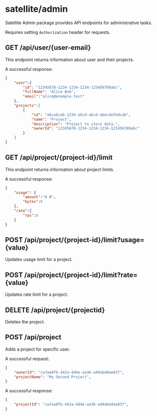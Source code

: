 # satellite/admin

Satellite Admin package provides API endpoints for administrative tasks.

Requires setting `Authorization` header for requests.

## GET /api/user/{user-email}

This endpoint returns information about user and their projects.

A successful response:

```json
{
    "user":{
        "id": "12345678-1234-1234-1234-123456789abc",
        "fullName": "Alice Bob",
        "email":"alice@example.test"
    },
    "projects":[
        {
            "id": "abcabcab-1234-abcd-abcd-abecdefedcab",
            "name": "Project",
            "description": "Project to store data.",
            "ownerId": "12345678-1234-1234-1234-123456789abc"
        }
    ]
}
```

## GET /api/project/{project-id}/limit

This endpoint returns information about project limits.

A successful response:

```json
{
    "usage": {
        "amount":"0 B",
        "bytes":0
    },
    "rate":{
        "rps":0
    }
}
```

## POST /api/project/{project-id}/limit?usage={value}

Updates usage limit for a project.

## POST /api/project/{project-id}/limit?rate={value}

Updates rate limit for a project.

## DELETE /api/project/{projectid}

Deletes the project.

## POST /api/project

Adds a project for specific user.

A successful request:

```json
{
    "ownerId": "ca7aa0fb-442a-4d4e-aa36-a49abddae837",
    "projectName": "My Second Project",
}
```

A successful response:

```json
{
    "projectId": "ca7aa0fb-442a-4d4e-aa36-a49abddae837",
}
```
